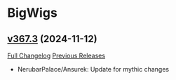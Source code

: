 # BigWigs

## [v367.3](https://github.com/BigWigsMods/BigWigs/tree/v367.3) (2024-11-12)
[Full Changelog](https://github.com/BigWigsMods/BigWigs/compare/v367.2...v367.3) [Previous Releases](https://github.com/BigWigsMods/BigWigs/releases)

- NerubarPalace/Ansurek: Update for mythic changes  
